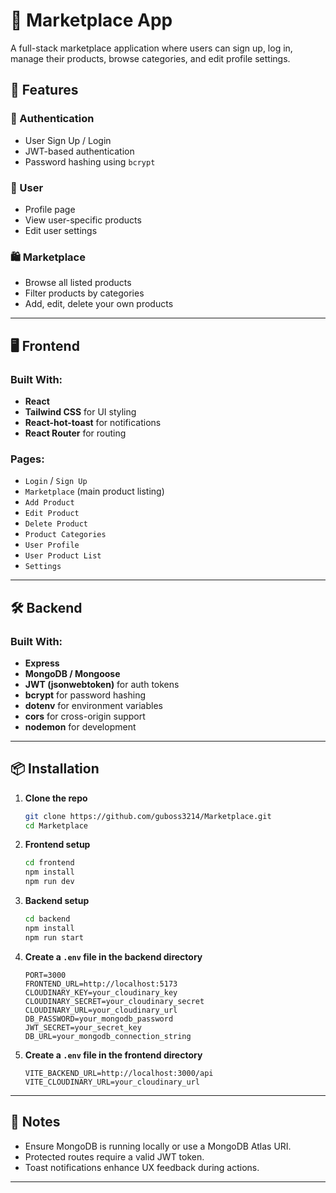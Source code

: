 # 🛒 Marketplace App

A full-stack marketplace application where users can sign up, log in, manage their products, browse categories, and edit profile settings.

## 🚀 Features

### 🔐 Authentication

- User Sign Up / Login
- JWT-based authentication
- Password hashing using `bcrypt`

### 🧑 User

- Profile page
- View user-specific products
- Edit user settings

### 🛍️ Marketplace

- Browse all listed products
- Filter products by categories
- Add, edit, delete your own products

---

## 🖥️ Frontend

### Built With:

- **React**
- **Tailwind CSS** for UI styling
- **React-hot-toast** for notifications
- **React Router** for routing

### Pages:

- `Login` / `Sign Up`
- `Marketplace` (main product listing)
- `Add Product`
- `Edit Product`
- `Delete Product`
- `Product Categories`
- `User Profile`
- `User Product List`
- `Settings`

---

## 🛠️ Backend

### Built With:

- **Express**
- **MongoDB / Mongoose**
- **JWT (jsonwebtoken)** for auth tokens
- **bcrypt** for password hashing
- **dotenv** for environment variables
- **cors** for cross-origin support
- **nodemon** for development

---

## 📦 Installation

1. **Clone the repo**

   ```bash
   git clone https://github.com/guboss3214/Marketplace.git
   cd Marketplace
   ```

2. **Frontend setup**

   ```bash
   cd frontend
   npm install
   npm run dev
   ```

3. **Backend setup**

   ```bash
   cd backend
   npm install
   npm run start
   ```

4. **Create a `.env` file in the backend directory**

   ```env
   PORT=3000
   FRONTEND_URL=http://localhost:5173
   CLOUDINARY_KEY=your_cloudinary_key
   CLOUDINARY_SECRET=your_cloudinary_secret
   CLOUDINARY_URL=your_cloudinary_url
   DB_PASSWORD=your_mongodb_password
   JWT_SECRET=your_secret_key
   DB_URL=your_mongodb_connection_string
   ```

5. **Create a `.env` file in the frontend directory**
   ```env
   VITE_BACKEND_URL=http://localhost:3000/api
   VITE_CLOUDINARY_URL=your_cloudinary_url
   ```

---

## 📌 Notes

- Ensure MongoDB is running locally or use a MongoDB Atlas URI.
- Protected routes require a valid JWT token.
- Toast notifications enhance UX feedback during actions.

---
